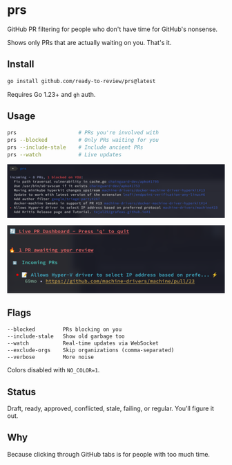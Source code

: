 # prs

GitHub PR filtering for people who don't have time for GitHub's nonsense.

Shows only PRs that are actually waiting on you. That's it.

## Install

```bash
go install github.com/ready-to-review/prs@latest
```

Requires Go 1.23+ and `gh` auth.

## Usage

```bash
prs                    # PRs you're involved with
prs --blocked          # Only PRs waiting for you
prs --include-stale    # Include ancient PRs
prs --watch            # Live updates
```

![Default View](media/default.png)

![Watch Mode](media/watch_blocked.png)

## Flags

```
--blocked         PRs blocking on you
--include-stale   Show old garbage too
--watch           Real-time updates via WebSocket
--exclude-orgs    Skip organizations (comma-separated)
--verbose         More noise
```

Colors disabled with `NO_COLOR=1`.

## Status

Draft, ready, approved, conflicted, stale, failing, or regular. You'll figure it out.

## Why

Because clicking through GitHub tabs is for people with too much time.

